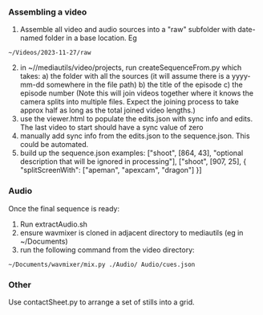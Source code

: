 ### Assembling a video

1) Assemble all video and audio sources into a "raw" subfolder with date-named folder in a base location.
Eg
```
~/Videos/2023-11-27/raw
```
2) in ~/<checked out location>/mediautils/video/projects, run createSequenceFrom.py which takes:
    a) the folder with all the sources (it will assume there is a yyyy-mm-dd somewhere in the file path)
    b) the title of the episode
    c) the episode number (Note this will join videos together where it knows the camera splits into multiple files. Expect the joining process to take approx half as long as the total joined video lengths.)
3) use the viewer.html to populate the edits.json with sync info and edits. The last video to start should have a sync value of zero
4) manually add sync info from the edits.json to the sequence.json. This could be automated.
5) build up the sequence.json
examples:
["shoot", [864, 43], "optional description that will be ignored in processing"],
["shoot", [907, 25], { "splitScreenWith": ["apeman", "apexcam", "dragon"] }]


### Audio ###
Once the final sequence is ready:
1) Run extractAudio.sh
2) ensure wavmixer is cloned in adjacent directory to mediautils (eg in ~/Documents)
3) run the following command from the video directory:
```
~/Documents/wavmixer/mix.py ./Audio/ Audio/cues.json
```


### Other ###
Use contactSheet.py to arrange a set of stills into a grid.
